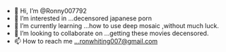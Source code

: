 - 👋 Hi, I’m @Ronny007792
- 👀 I’m interested in ...decensored japanese porn
- 🌱 I’m currently learning ...how to use deep mosaic ,without much luck.
- 💞️ I’m looking to collaborate on ...getting these movies decensored.
- 📫 How to reach me ...ronwhiting007@gmail.com

<!---
Ronny007792/Ronny007792 is a ✨ special ✨ repository because its `README.md` (this file) appears on your GitHub profile.
You can click the Preview link to take a look at your changes.
--->
